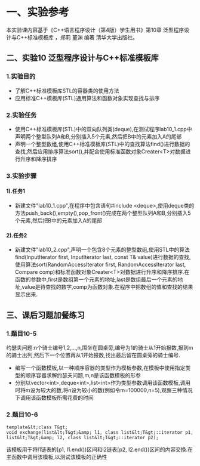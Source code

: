 # 一、实验参考

本实验课内容基于《C++语言程序设计（第4版）学生用书》第10章 泛型程序设计与C++标准模板库
，郑莉 董渊 编著 清华大学出版社。

## 二、实验10 泛型程序设计与C++标准模板库

### 1.实验目的

- 了解C++标准模板库STL的容器类的使用方法
- 应用标准C++模板库(STL)通用算法和函数对象实现查找与排序

### 2.实验任务

- 使用C++标准模板库(STL)中的双向队列类(deque),在测试程序lab10_1.cpp中声明两个整型队列A和B,分别插入5个元素,然后把B中的元素加入A的尾部
- 声明一个整型数组,使用C++标准模板库(STL)中的查找算法find()进行数据的查找,然后应用排序算法sort(),并配合使用标准函数对象Creater&lt;T&gt;对数据进行升序和降序排序

### 3.实验步骤

#### 1).任务1

- 新建文件&#34;lab10\_1.cpp&#34;,在程序中包含语句#include &lt;deque&gt;,使用deque类的方法push\_back(),empty(),pop\_front()完成在两个整型队列A和B,分别插入5个元素,然后把B中的元素加入A的尾部

#### 2).任务2

- 新建文件&#34;lab10_2.cpp&#34;,声明一个包含8个元素的整型数组,使用STL中的算法find(InputIterator first, InputIterator last, const T&amp; value)进行数据的查找,使用算法sort(RandomAccessIterator first, RandomAccessIterator last, Compare comp)和标准函数对象Creater&lt;T&gt;对数据进行升序和降序排序.在函数的参数中,first是数组第一个元素的地址,last是数组最后一个元素的地址,value是待查找的数字,comp为函数对象.在程序中把数组的值和查找的结果显示出来.

## 三、课后习题加餐练习

### 1.题目10-5

约瑟夫问题:n个骑士编号1,2,...,n,围坐在圆桌旁,编号为1的骑士从1开始报数,报到m的骑士出列,然后下一个位置再从1开始报数,找出最后留在圆桌旁的骑士编号.

- 编写一个函数模板,以一种顺序容器的类型作为模板参数,在模板中使用指定类型的顺序容器求解约瑟夫问题,m,n是该函数模板的形参
- 分别以vector&lt;int&gt;,deque&lt;int&gt;,list&lt;int&gt;作为类型参数调用该函数模板,调用时将m设为较大的数,将n设为较小的数(例如令m=100000,n=5),观察三种情况下调用该函数模板所需花费的时间

### 2.题目10-6

```
template&lt;class T&gt;
void exchange(list&lt;T&gt;&amp; l1, class list&lt;T&gt;::iterator p1, list&lt;T&gt;&amp; l2, class list&lt;T&gt;::iterator p2);
```

该模板用于将l1链表的[p1, l1.end())区间和l2链表[p2, l2.end())区间的内容交换.在主函数中调用该模板,以测试该模板的正确性